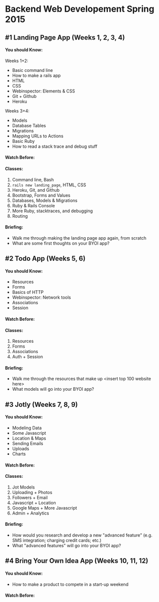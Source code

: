 # Backend Web Developement Spring 2015


## #1 Landing Page App (Weeks 1, 2, 3, 4)
#### You should Know:
Weeks 1+2:

  - Basic command line
  - How to make a rails app
  - HTML
  - CSS
  - Webinspector: Elements & CSS
  - Git + Github
  - Heroku

Weeks 3+4:

  - Models
  - Database Tables
  - Migrations
  - Mapping URLs to Actions
  - Basic Ruby
  - How to read a stack trace and debug stuff

#### Watch Before:

#### Classes:
1. Command line, Bash
2. `rails new landing_page`, HTML, CSS
3. Heroku, Git, and Github
4. Bootstrap, Forms and Values
5. Databases, Models & Migrations
6. Ruby & Rails Console
7. More Ruby, stacktraces, and debugging
8. Routing

#### Briefing:
- Walk me through making the landing page app again, from scratch
- What are some first thoughts on your BYOI app?

## #2 Todo App (Weeks 5, 6)
#### You should Know:

  - Resources
  - Forms
  - Basics of HTTP
  - Webinspector: Network tools
  - Associations
  - Session

#### Watch Before:

#### Classes:
1. Resources
2. Forms
3. Associations
4. Auth + Session

#### Briefing:
- Walk me through the resources that make up <insert top 100 website here>
- What models will go into your BYOI app?

## #3 Jotly (Weeks 7, 8, 9)
#### You should Know:

  - Modeling Data
  - Some Javascript
  - Location & Maps
  - Sending Emails
  - Uploads
  - Charts

#### Watch Before:
#### Classes:
1. Jot Models
2. Uploading + Photos
3. Followers + Email
4. Javascript + Location
5. Google Maps + More Javascript
6. Admin + Analytics

#### Briefing:
- How would you research and develop a new "advanced feature" (e.g. SMS integration; charging credit cards; etc.)
- What "advanced features" will go into your BYOI app?

## #4 Bring Your Own Idea App (Weeks 10, 11, 12)
#### You should Know:

  - How to make a product to compete in a start-up weekend

#### Watch Before:
